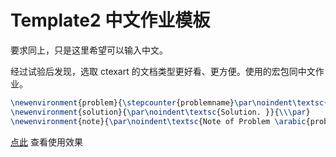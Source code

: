 # Template2 中文作业模板

要求同上，只是这里希望可以输入中文。

经过试验后发现，选取 ctexart 的文档类型更好看、更方便。使用的宏包同中文作业。

```latex
\newenvironment{problem}{\stepcounter{problemname}\par\noindent\textsc{Problem \arabic{problemname}. }}{\\\par}
\newenvironment{solution}{\par\noindent\textsc{Solution. }}{\\\par}
\newenvironment{note}{\par\noindent\textsc{Note of Problem \arabic{problemname}. }}{\\\par}
```

 [点此](main.pdf) 查看使用效果
